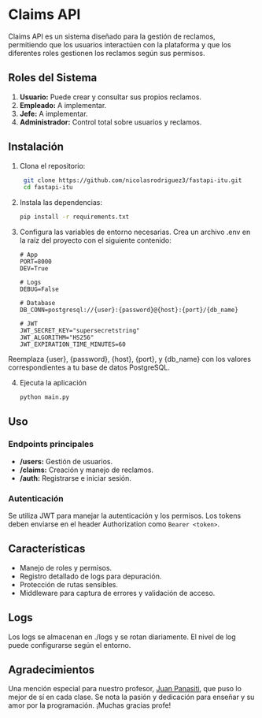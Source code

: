 # Claims API

Claims API es un sistema diseñado para la gestión de reclamos, permitiendo que los usuarios interactúen con la plataforma y que los diferentes roles gestionen los reclamos según sus permisos.

## Roles del Sistema

1. **Usuario:** Puede crear y consultar sus propios reclamos.
2. **Empleado:** A implementar.
3. **Jefe:** A implementar.
4. **Administrador:** Control total sobre usuarios y reclamos.

## Instalación

1. Clona el repositorio:
   ```bash
    git clone https://github.com/nicolasrodriguez3/fastapi-itu.git
    cd fastapi-itu
    ```

2. Instala las dependencias:

    ```bash
    pip install -r requirements.txt
    ```

3. Configura las variables de entorno necesarias. Crea un archivo .env en la raíz del proyecto con el siguiente contenido:

    ```env
    # App
    PORT=8000
    DEV=True

    # Logs
    DEBUG=False

    # Database
    DB_CONN=postgresql://{user}:{password}@{host}:{port}/{db_name}

    # JWT
    JWT_SECRET_KEY="supersecretstring"
    JWT_ALGORITHM="HS256"
    JWT_EXPIRATION_TIME_MINUTES=60
    ```
Reemplaza {user}, {password}, {host}, {port}, y {db_name} con los valores correspondientes a tu base de datos PostgreSQL.

4. Ejecuta la aplicación
    ```bash
    python main.py
    ```

## Uso
### Endpoints principales
- **/users:** Gestión de usuarios.
- **/claims:** Creación y manejo de reclamos.
- **/auth:** Registrarse e iniciar sesión.

### Autenticación
Se utiliza JWT para manejar la autenticación y los permisos. Los tokens deben enviarse en el header Authorization como ```Bearer <token>```.

## Características
- Manejo de roles y permisos.
- Registro detallado de logs para depuración.
- Protección de rutas sensibles.
- Middleware para captura de errores y validación de acceso.

## Logs
Los logs se almacenan en ./logs y se rotan diariamente. El nivel de log puede configurarse según el entorno.

## Agradecimientos
Una mención especial para nuestro profesor, [Juan Panasiti](https://github.com/juanpanasiti), que puso lo mejor de sí en cada clase. Se nota la pasión y dedicación para enseñar y su amor por la programación. ¡Muchas gracias profe!